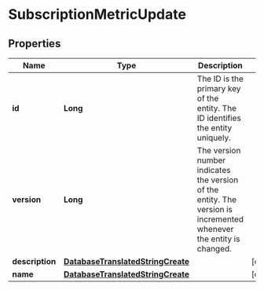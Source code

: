 
# SubscriptionMetricUpdate

## Properties
Name | Type | Description | Notes
------------ | ------------- | ------------- | -------------
**id** | **Long** | The ID is the primary key of the entity. The ID identifies the entity uniquely. | 
**version** | **Long** | The version number indicates the version of the entity. The version is incremented whenever the entity is changed. | 
**description** | [**DatabaseTranslatedStringCreate**](DatabaseTranslatedStringCreate.md) |  |  [optional]
**name** | [**DatabaseTranslatedStringCreate**](DatabaseTranslatedStringCreate.md) |  |  [optional]




